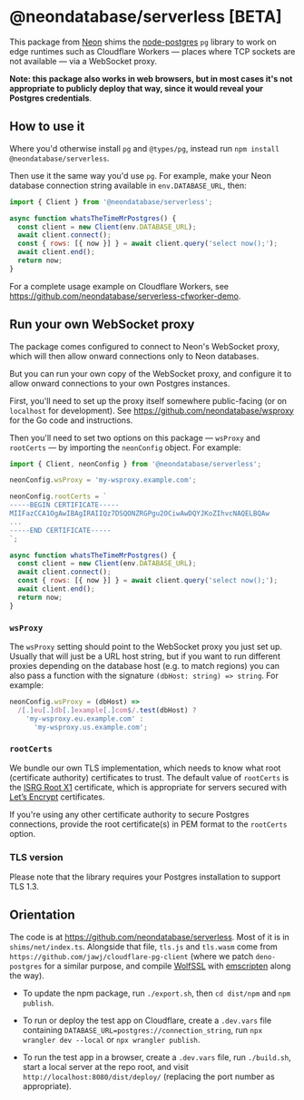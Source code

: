 # @neondatabase/serverless [BETA]

This package from [Neon](https://neon.tech) shims the [node-postgres](https://node-postgres.com/) `pg` library to work on edge runtimes such as Cloudflare Workers — places where TCP sockets are not available — via a WebSocket proxy.

**Note: this package also works in web browsers, but in most cases it's not appropriate to publicly deploy that way, since it would reveal your Postgres credentials**.


## How to use it

Where you'd otherwise install `pg` and `@types/pg`, instead run `npm install @neondatabase/serverless`.

Then use it the same way you'd use `pg`. For example, make your Neon database connection string available in `env.DATABASE_URL`, then:

```javascript
import { Client } from '@neondatabase/serverless';

async function whatsTheTimeMrPostgres() {
  const client = new Client(env.DATABASE_URL);
  await client.connect();
  const { rows: [{ now }] } = await client.query('select now();');
  await client.end();
  return now;
}
```

For a complete usage example on Cloudflare Workers, see https://github.com/neondatabase/serverless-cfworker-demo.


## Run your own WebSocket proxy

The package comes configured to connect to Neon's WebSocket proxy, which will then allow onward connections only to Neon databases.

But you can run your own copy of the WebSocket proxy, and configure it to allow onward connections to your own Postgres instances.

First, you'll need to set up the proxy itself somewhere public-facing (or on `localhost` for development). See https://github.com/neondatabase/wsproxy for the Go code and instructions.

Then you'll need to set two options on this package — `wsProxy` and `rootCerts` — by importing the `neonConfig` object. For example:

```javascript
import { Client, neonConfig } from '@neondatabase/serverless';

neonConfig.wsProxy = 'my-wsproxy.example.com';

neonConfig.rootCerts = `
-----BEGIN CERTIFICATE-----
MIIFazCCA1OgAwIBAgIRAIIQz7DSQONZRGPgu2OCiwAwDQYJKoZIhvcNAQELBQAw
...
-----END CERTIFICATE-----
`;

async function whatsTheTimeMrPostgres() {
  const client = new Client(env.DATABASE_URL);
  await client.connect();
  const { rows: [{ now }] } = await client.query('select now();');
  await client.end();
  return now;
}
```


### `wsProxy`

The `wsProxy` setting should point to the WebSocket proxy you just set up. Usually that will just be a URL host string, but if you want to run different proxies depending on the database host (e.g. to match regions) you can also pass a function with the signature `(dbHost: string) => string`. For example:

```javascript
neonConfig.wsProxy = (dbHost) => 
  /[.]eu[.]db[.]example[.]com$/.test(dbHost) ? 
    'my-wsproxy.eu.example.com' : 
      'my-wsproxy.us.example.com';
```


### `rootCerts`

We bundle our own TLS implementation, which needs to know what root (certificate authority) certificates to trust. The default value of `rootCerts` is the [ISRG Root X1](https://letsencrypt.org/certificates/) certificate, which is appropriate for servers secured with [Let’s Encrypt](https://letsencrypt.org/) certificates.

If you're using any other certificate authority to secure Postgres connections, provide the root certificate(s) in PEM format to the `rootCerts` option.


### TLS version

Please note that the library requires your Postgres installation to support TLS 1.3.


## Orientation

The code is at https://github.com/neondatabase/serverless. Most of it is in `shims/net/index.ts`. Alongside that file, `tls.js` and `tls.wasm` come from `https://github.com/jawj/cloudflare-pg-client` (where we patch `deno-postgres` for a similar purpose, and compile [WolfSSL](https://www.wolfssl.com/) with [emscripten](https://emscripten.org/) along the way).

* To update the npm package, run `./export.sh`, then `cd dist/npm` and `npm publish`.

* To run or deploy the test app on Cloudflare, create a `.dev.vars` file containing `DATABASE_URL=postgres://connection_string`, run `npx wrangler dev --local` or `npx wrangler publish`.

* To run the test app in a browser, create a `.dev.vars` file, run `./build.sh`, start a local server at the repo root, and visit `http://localhost:8080/dist/deploy/` (replacing the port number as appropriate).

